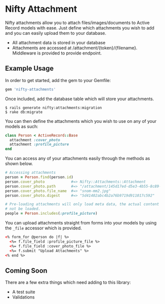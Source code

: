 # Nifty Attachment

Nifty attachments allow you to attach files/images/documents to Active Record models
with ease. Just define which attachments you wish to add and you can easily upload
them to your database.

* All attachment data is stored in your database 
* Attachments are accessed at /attachment/{token}/{filename}. Middleware is provided to provide endpoint. 

## Example Usage

In order to get started, add the gem to your Gemfile:

```ruby
gem 'nifty-attachments'
```

Once included, add the database table which will store your attachments.

```
$ rails generate nifty:attachments:migration
$ rake db:migrate
```

You can then define the attachments which you wish to use on any of your
models as such:

```ruby
class Person < ActiveRecord::Base
  attachment :cover_photo
  attachment :profile_picture
end
```

You can access any of your attachments easily through the methods as shown 
below.

```ruby
# Accessing attachments
person = Person.find(person.id)
person.cover_photo            #=> Nifty::Attachments::Attachment
person.cover_photo.path       #=> "/attachment/145d17ed-d5e3-4b55-8c89-ecad9521ad73/snom-mm2.jpg"
person.cover_photo.file_name  #=> "snom-mm2.jpg"
person.cover_photo.digest     #=> "5d41402abc4b2a76b9719d911017c592"

# Pre-loading attachments will only load meta data, the actual content will
# not be loaded.
people = Person.includes(:profile_picture)
```

You can upload attachments straight from forms into your models by using the
`_file` accessor which is provided. 

```html
<% form_for @person do |f| %>
  <%= f.file_field :profile_picture_file %>
  <%= f.file_field :cover_photo_file %>
  <%= f.submit "Upload Attachments" %>
<% end %>
```

## Coming Soon

There are a few extra things which need adding to this library:

* A test suite
* Validations
